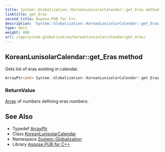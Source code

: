 ```yaml
---
title: System::Globalization::KoreanLunisolarCalendar::get_Eras method
linktitle: get_Eras
second_title: Aspose.PUB for C++
description: 'System::Globalization::KoreanLunisolarCalendar::get_Eras method. Gets list of eras existing in calendar in C++.'
type: docs
weight: 400
url: /cpp/system.globalization/koreanlunisolarcalendar/get_eras/
---
```

## KoreanLunisolarCalendar::get_Eras method


Gets list of eras existing in calendar.

```cpp
ArrayPtr<int> System::Globalization::KoreanLunisolarCalendar::get_Eras() const override
```


### ReturnValue

[Array](../../../system/array/) of numbers defining eras numbers.

## See Also

* Typedef [ArrayPtr](../../../system/arrayptr/)
* Class [KoreanLunisolarCalendar](../)
* Namespace [System::Globalization](../../)
* Library [Aspose.PUB for C++](../../../)
